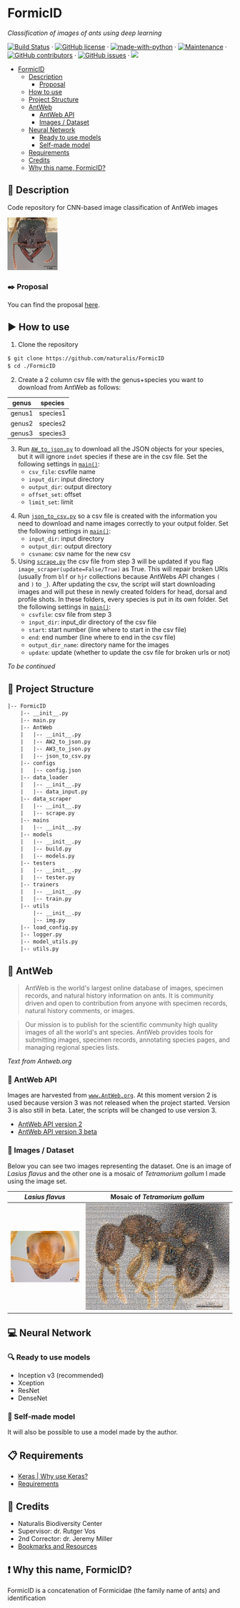# FormicID
_Classification of images of ants using deep learning_

[![Build Status](https://travis-ci.com/naturalis/FormicID.svg?token=1cLc3spsoyrFkzth95Ho&branch=master)](https://travis-ci.com/naturalis/FormicID) · [![GitHub license](https://img.shields.io/badge/license-MIT-blue.svg)](https://github.com/naturalis/FormicID/blob/master/LICENSE) · [![made-with-python](https://img.shields.io/badge/Made%20with-Python-1f425f.svg)](https://www.python.org/) · [![Maintenance](https://img.shields.io/badge/Maintained%3F-yes-green.svg)](<https://GitHub.com/naturalis/FormicID/graphs/commit-activity>) · [![GitHub contributors](https://img.shields.io/github/contributors/naturalis/FormicID.svg)](https://GitHub.com/naturalis/FormicID/graphs/contributors/) · [![GitHub issues](https://img.shields.io/github/issues/naturalis/FormicID.svg)](https://GitHub.com/naturalis/FormicID/issues/) · [![](https://img.shields.io/github/issues-closed-raw/naturalis/FormicID.svg)](https://github.com/naturalis/FormicID/issues?q=is%3Aissue+is%3Aclosed)

<!-- TOC depthFrom:1 depthTo:6 withLinks:1 updateOnSave:1 orderedList:0 -->

- [FormicID](#formicid)
	- [Description](#pencil-description)
		- [Proposal](#blacknib-proposal)
	- [How to use](#arrowforward-how-to-use)
	- [Project Structure](#bookmark-project-structure)
	- [AntWeb](#ant-antweb)
		- [AntWeb API](#satellite-antweb-api)
		- [Images / Dataset](#openfilefolder-images-dataset)
	- [Neural Network](#computer-neural-network)
		- [Ready to use models](#mag-ready-to-use-models)
		- [Self-made model](#triangularruler-self-made-model)
	- [Requirements](#clipboard-requirements)
	- [Credits](#scroll-credits)
	- [Why this name, FormicID?](#exclamation-why-this-name-formicid)

<!-- /TOC -->

## :pencil: Description
Code repository for CNN-based image classification of AntWeb images 

![](https://github.com/naturalis/FormicID/blob/master/img/25images.gif?raw=true)

### :black_nib: Proposal
You can find the proposal [here](https://github.com/naturalis/FormicID-proposal).

## :arrow_forward: How to use

1. Clone the repository
```sh
$ git clone https://github.com/naturalis/FormicID
$ cd ./FormicID
```
2. Create a 2 column csv file with the genus+species you want to download from AntWeb as follows:


| genus  | species  |
|--------|----------|
| genus1 | species1 |
| genus2 | species2 |
| genus3 | species3 |

3. Run [`AW_to_json.py`](formicID/AntWeb/AW2_to_json.py) to download all the JSON objects for your species, but it will ignore `indet` species if these are in the csv file. Set the following settings in [`main()`](https://github.com/naturalis/FormicID/blob/bfda5a4f03bf5b6b9e663c5f5a57b1554cedd8f1/formicID/AntWeb/AW2_to_json.py#L159):
    * `csv_file`: csvfile name
    * `input_dir`: input directory
    * `output_dir`: output directory
    * `offset_set`: offset
    * `limit_set`: limit
<!-- _(If you want all species, skip step 1 and run [`AW_to_json.py`](formicID/AntWeb/AW_to_json.py) without specifying a `genus` and `species`)_  -->
4. Run [`json_to_csv.py`](formicID/AntWeb/json_to_csv.py) so a csv file is created with the information you need to download and name images correctly to your output folder. Set the following settings in [`main()`](https://github.com/naturalis/FormicID/blob/bfda5a4f03bf5b6b9e663c5f5a57b1554cedd8f1/formicID/AntWeb/json_to_csv.py#L115):
    * `input_dir`: input directory
    * `output_dir`: output directory
    * `csvname`: csv name for the new csv
5. Using [`scrape.py`](formicID/data_scraper/scrape.py) the csv file from step 3 will be updated if you flag `image_scraper(update=False/True)` as True. This will repair broken URls (usually from `blf` or `hjr` collections because AntWebs API changes `(` and `)` to `_`). After updating the csv, the script will start downloading images and will put these in newly created folders for head, dorsal and profile shots. In these folders, every species is put in its own folder. Set the following settings in [`main()`](https://github.com/naturalis/FormicID/blob/bfda5a4f03bf5b6b9e663c5f5a57b1554cedd8f1/formicID/data_scraper/scrape.py#L207):
    * `csvfile`: csv file from step 3
    * `input_dir`: input_dir directory of the csv file
    * `start`: start number (line where to start in the csv file)
    * `end`: end number (line where to end in the csv file)
    * `output_dir_name`: directory name for the images
    * `update`: update (whether to update the csv file for broken urls or not)

_To be continued_

## :bookmark: Project Structure
```
|-- FormicID
    |-- __init__.py
    |-- main.py
    |-- AntWeb
    |   |-- __init__.py
    |   |-- AW2_to_json.py
    |   |-- AW3_to_json.py    
    |   |-- json_to_csv.py
    |-- configs
    |   |-- config.json
    |-- data_loader
    |   |-- __init__.py
    |   |-- data_input.py
    |-- data_scraper
    |   |-- __init__.py
    |   |-- scrape.py
    |-- mains
    |   |-- __init__.py
    |-- models
    |   |-- __init__.py
    |   |-- build.py
    |   |-- models.py
    |-- testers
    |   |-- __init__.py
    |   |-- tester.py
    |-- trainers
    |   |-- __init__.py
    |   |-- train.py
    |-- utils
        |-- __init__.py
        |-- img.py
	|-- load_config.py
	|-- logger.py
	|-- model_utils.py
	|-- utils.py
```

## :ant: AntWeb
> AntWeb is the world's largest online database of images, specimen records, and natural history information on ants. It is community driven and open to contribution from anyone with specimen records, natural history comments, or images.


> Our mission is to publish for the scientific community high quality images of all the world's ant species. AntWeb provides tools for submitting images, specimen records, annotating species pages, and managing regional species lists.

_Text from Antweb.org_

### :satellite: AntWeb API
Images are harvested from [`www.AntWeb.org`](www.antweb.org). At this moment version 2 is used because version 3 was not released when the project started. Version 3 is also still in beta. Later, the scripts will be changed to use version 3.

- [AntWeb API version 2](https://www.antweb.org/api/v2/)
- [AntWeb API version 3 beta](https://www.antweb.org/documentation/api/apiV3.jsp)

### :open_file_folder: Images / Dataset
Below you can see two images representing the dataset. One is an image of _Lasius flavus_ and the other one is a mosaic of _Tetramorium gollum_ I made using the image set.


| _Lasius flavus_                      | Mosaic of _Tetramorium gollum_   |
|--------------------------------------|----------------------------------|
|![](https://github.com/naturalis/FormicID/blob/master/img/lasiusflavus.jpg?raw=true) | ![](https://github.com/naturalis/FormicID/blob/master/img/mosaic.jpg?raw=true)|

## :computer: Neural Network
### :mag: Ready to use models
- Inception v3 (recommended)
- Xception
- ResNet
- DenseNet

### :triangular_ruler: Self-made model
It will also be possible to use a model made by the author.

## :clipboard: Requirements
* [Keras | Why use Keras?](https://keras.io/why-use-keras/)
* [Requirements](requirements.txt)

## :scroll: Credits
- Naturalis Biodiversity Center
- Supervisor: dr. Rutger Vos
- 2nd Corrector: dr. Jeremy Miller
- [Bookmarks and Resources](docs/Bookmarks-and-resources.md)

## :exclamation: Why this name, FormicID?
FormicID is a concatenation of Formicidae (the family name of ants) and identification
